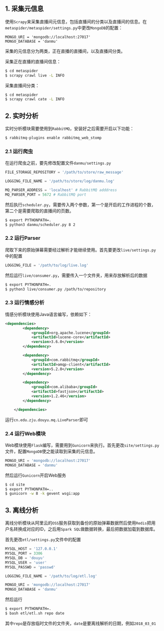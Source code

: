 
## 1. 采集元信息

使用`Scrapy`来采集直播间元信息，包括直播间的分类以及直播间的信息。在`metaspider/metaspider/settings.py`中更改`MongoDB`的配置：

```
MONGO_URI = 'mongodb://localhost:27017'
MONGO_DATABASE = 'danmu'
```

采集的元信息分为两类，正在直播的直播间，以及直播间分类。

采集正在直播的直播间信息：

```bash
$ cd metaspider
$ scrapy crawl live -L INFO
```

采集直播间分类：

```bash
$ cd metaspider
$ scrapy crawl cate -L INFO
```

## 2. 实时分析

实时分析模块需要使用到`RabbitMQ`，安装好之后需要开启以下功能：

```bash
$ rabbitmq-plugins enable rabbitmq_web_stomp
```

### 2.1 运行爬虫

在运行爬虫之前，要先修改配置文件`danmu/settings.py`

```python
FILE_STORAGE_REPOSITORY = '/path/to/store/raw_message'

LOGGING_FILE_NAME = '/path/to/store/log/danmu.log'

MQ_PARSER_ADDRESS = 'localhost' # RabbitMQ adddress 
MQ_PARSER_PORT = 5672 # RabbitMQ port
```

然后执行`scheduler.py`，需要传入两个参数，第一个是开启的工作进程的个数，第二个是需要爬取的直播间的页数。

```bash
$ export PYTHONPATH=.
$ python3 danmu/scheduler.py 8 2
```

### 2.2 运行Parser

爬取下来的原始弹幕需要经过解析才能继续使用。首先要更改`live/settings.py`中的配置

```python
LOGGING_FILE = '/path/to/log/live.log'
```

然后运行`live/consumer.py`，需要传入一个文件夹，用来存放解析后的数据

```bash
$ export PYTHONPATH=.
$ python3 live/consumer.py /path/to/repository
```

### 2.3 运行情感分析

情感分析模块使用Java语言编写，依赖如下：

```xml
<dependencies>
        <dependency>
            <groupId>org.apache.lucene</groupId>
            <artifactId>lucene-core</artifactId>
            <version>3.6.0</version>
        </dependency>

        <dependency>
            <groupId>com.rabbitmq</groupId>
            <artifactId>amqp-client</artifactId>
            <version>5.2.0</version>
        </dependency>

        <dependency>
            <groupId>com.alibaba</groupId>
            <artifactId>fastjson</artifactId>
            <version>1.2.46</version>
        </dependency>

    </dependencies>
```

运行`cn.edu.zju.douyu.mq.LiveParser`即可

### 2.4 运行Web模块

Web模块使用`Flask`编写，需要用到`Gunicorn`来执行。首先更改`site/settings.py`文件，配置`MongoDB`使之能读取到采集的元信息。

```python
MONGO_URI = 'mongodb://localhost:27017'
MONGO_DATABASE = 'danmu'
```

然后运行`Gunicorn`开启Web服务

```bash
$ cd site
$ export PYTHONPATH=..
$ gunicorn -w 8 -k gevent wsgi:app
```

## 3. 离线分析

离线分析模块从阿里云的`OSS`服务获取到备份的原始弹幕数据然后使用`Redis`把用户名转换成对应的ID，之后用`Spark SQL`做数据转换，最后把数据加载到数据库。


首先更改`etl/settings.py`文件中的配置

```python
MYSQL_HOST = '127.0.0.1'
MYSQL_PORT = 3306
MYSQL_DB = 'douyu'
MYSQL_USER = 'user'
MYSQL_PASSWD = 'passwd'

LOGGING_FILE_NAME = '/path/to/log/etl.log'

MONGO_URI = 'mongodb://localhost:27017'
MONGO_DATABASE = 'danmu'
```

然后运行

```bash
$ export PYTHONPATH=.
$ bash etl/etl.sh repo date
```

其中`repo`是存放临时文件的文件夹，`date`是要离线解析的日期，例如`2018_03_01`

